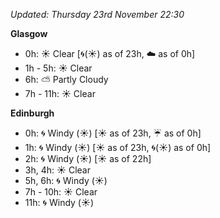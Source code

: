 *Updated: Thursday 23rd November 22:30*

**Glasgow**

* 0h: :sunny: Clear [:cyclone:(:sunny:) as of 23h, :cloud: as of 0h]
* 1h - 5h: :sunny: Clear
* 6h: :partly_sunny: Partly Cloudy
* 7h - 11h: :sunny: Clear

**Edinburgh**

* 0h: :cyclone: Windy (:sunny:) [:sunny: as of 23h, :umbrella: as of 0h]
* 1h: :cyclone: Windy (:sunny:) [:sunny: as of 23h, :cyclone:(:sunny:) as of 0h]
* 2h: :cyclone: Windy (:sunny:) [:sunny: as of 22h]
* 3h, 4h: :sunny: Clear
* 5h, 6h: :cyclone: Windy (:sunny:)
* 7h - 10h: :sunny: Clear
* 11h: :cyclone: Windy (:sunny:)
